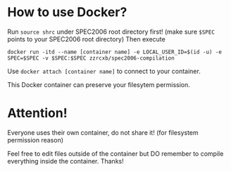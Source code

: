# How to use Docker?
Run `source shrc` under SPEC2006 root directory first! (make sure `$SPEC` points to your SPEC2006 root directory)
Then execute
```
docker run -itd --name [container name] -e LOCAL_USER_ID=$(id -u) -e SPEC=$SPEC -v $SPEC:$SPEC zzrcxb/spec2006-compilation
```
Use `docker attach [container name]` to connect to your container.

This Docker container can preserve your filesytem permission.

# Attention!
Everyone uses their own container, do not share it! (for filesystem permission reason)

Feel free to edit files outside of the container but DO remember to compile everything inside the container. Thanks!

